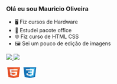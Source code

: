 ### Olá eu sou Mauricio Oliveira

- 🖥 Fiz cursos de Hardware
- 📁 Estudei pacote office
- 🌐 Fiz curso de HTML CSS
- 🖼 Sei um pouco de edição de imagens

<div>
  <a href="https://github.com/Mauricio-Oliveira-01">
    <img height="180em" src="https://github-readme-stats.vercel.app/api?username=Mauricio-Oliveira&include_all_commits=true&show_icons=true&theme=dark&show_owner=true"/>
    <img height="170em" src="https://github-readme-stats.vercel.app/api/top-langs/?username=Mauricio-Oliveira-01&theme=dark&layout=compact"/>
  </a>
</div>

  <div style="display: inline_block"><br>
  <img align="center" alt="Maurico-HTML" height="30" width="40" src="https://raw.githubusercontent.com/devicons/devicon/master/icons/html5/html5-original.svg">
  <img align="center" alt="Mauricio-CSS" height="30" width="40" src="https://raw.githubusercontent.com/devicons/devicon/master/icons/css3/css3-original.svg">
</div>

